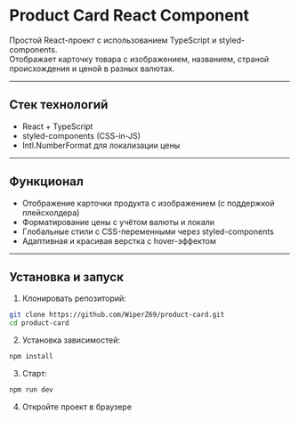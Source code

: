 # Product Card React Component

Простой React-проект с использованием TypeScript и styled-components.  
Отображает карточку товара с изображением, названием, страной происхождения и ценой в разных валютах.

---

## Стек технологий

- React + TypeScript
- styled-components (CSS-in-JS)
- Intl.NumberFormat для локализации цены

---

## Функционал

- Отображение карточки продукта с изображением (с поддержкой плейсхолдера)
- Форматирование цены с учётом валюты и локали
- Глобальные стили с CSS-переменными через styled-components
- Адаптивная и красивая верстка с hover-эффектом

---

## Установка и запуск

1. Клонировать репозиторий:

```bash
git clone https://github.com/WiperZ69/product-card.git
cd product-card
```
2. Установка зависимостей:

```bash
npm install
```
3. Старт:
   
```bash
npm run dev
```

4. Откройте проект в браузере
   

